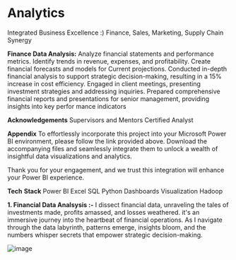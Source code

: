 # Analytics
Integrated Business Excellence :) Finance, Sales, Marketing, Supply Chain Synergy 

**Finance Data Analysis:**
Analyze financial statements and performance metrics.
Identify trends in revenue, expenses, and profitability.
Create financial forecasts and models for Current projections.
Conducted in-depth financial analysis to support strategic decision-making, resulting in a 15% increase in cost
efficiency. 
Engaged in client meetings, presenting investment strategies and addressing inquiries.
Prepared comprehensive financial reports and presentations for senior management, providing insights into key perfor
mance indicators

**Acknowledgements**
Supervisors and Mentors
Certified Analyst


**Appendix**
To effortlessly incorporate this project into your Microsoft Power BI environment, please follow the link provided above. Download the accompanying files and seamlessly integrate them to unlock a wealth of insightful data visualizations and analytics.

Thank you for your engagement, and we trust this integration will enhance your Power BI experience.

**Tech** **Stack**
Power BI
Excel
SQL
Python
Dashboards
Visualization
Hadoop

**1. Financial Data Analsysis :-**
I dissect financial data, unraveling the tales of investments made, profits amassed, and losses weathered. it's an immersive journey into the heartbeat of financial operations. As I navigate through the data labyrinth, patterns emerge, insights bloom, and the numbers whisper secrets that empower strategic decision-making.

![image](https://github.com/AnchalSinha25/Analytics/assets/89031662/a574a902-3a2c-4fc5-8cbe-fdcc69c5d050)

